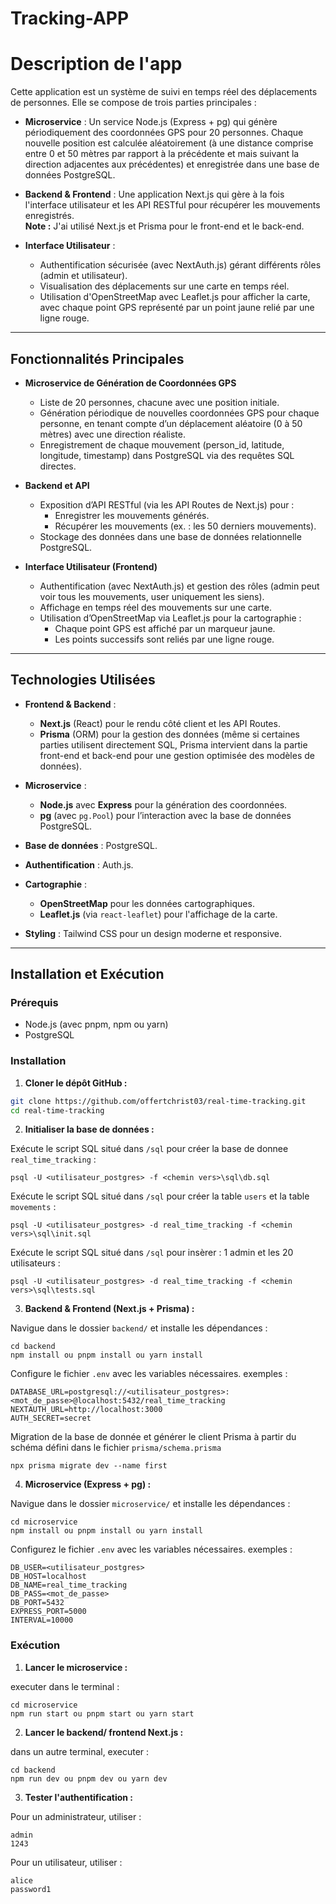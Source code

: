 # Tracking-APP

# Description de l'app

Cette application est un système de suivi en temps réel des déplacements de personnes. Elle se compose de trois parties principales :

- **Microservice** : Un service Node.js (Express + pg) qui génère périodiquement des coordonnées GPS pour 20 personnes. Chaque nouvelle position est calculée aléatoirement (à une distance comprise entre 0 et 50 mètres par rapport à la précédente et mais suivant la direction adjacentes aux précédentes) et enregistrée dans une base de données PostgreSQL.

- **Backend & Frontend** : Une application Next.js qui gère à la fois l'interface utilisateur et les API RESTful pour récupérer les mouvements enregistrés.  
  **Note :** J'ai utilisé Next.js et Prisma pour le front-end et le back-end.

- **Interface Utilisateur** :
  - Authentification sécurisée (avec NextAuth.js) gérant différents rôles (admin et utilisateur).
  - Visualisation des déplacements sur une carte en temps réel.
  - Utilisation d'OpenStreetMap avec Leaflet.js pour afficher la carte, avec chaque point GPS représenté par un point jaune relié par une ligne rouge.

---

## Fonctionnalités Principales

- **Microservice de Génération de Coordonnées GPS**

  - Liste de 20 personnes, chacune avec une position initiale.
  - Génération périodique de nouvelles coordonnées GPS pour chaque personne, en tenant compte d’un déplacement aléatoire (0 à 50 mètres) avec une direction réaliste.
  - Enregistrement de chaque mouvement (person_id, latitude, longitude, timestamp) dans PostgreSQL via des requêtes SQL directes.

- **Backend et API**

  - Exposition d’API RESTful (via les API Routes de Next.js) pour :
    - Enregistrer les mouvements générés.
    - Récupérer les mouvements (ex. : les 50 derniers mouvements).
  - Stockage des données dans une base de données relationnelle PostgreSQL.

- **Interface Utilisateur (Frontend)**
  - Authentification (avec NextAuth.js) et gestion des rôles (admin peut voir tous les mouvements, user uniquement les siens).
  - Affichage en temps réel des mouvements sur une carte.
  - Utilisation d’OpenStreetMap via Leaflet.js pour la cartographie :
    - Chaque point GPS est affiché par un marqueur jaune.
    - Les points successifs sont reliés par une ligne rouge.

---

## Technologies Utilisées

- **Frontend & Backend** :

  - **Next.js** (React) pour le rendu côté client et les API Routes.
  - **Prisma** (ORM) pour la gestion des données (même si certaines parties utilisent directement SQL, Prisma intervient dans la partie front-end et back-end pour une gestion optimisée des modèles de données).

- **Microservice** :

  - **Node.js** avec **Express** pour la génération des coordonnées.
  - **pg** (avec `pg.Pool`) pour l’interaction avec la base de données PostgreSQL.

- **Base de données** : PostgreSQL.

- **Authentification** : Auth.js.

- **Cartographie** :

  - **OpenStreetMap** pour les données cartographiques.
  - **Leaflet.js** (via `react-leaflet`) pour l'affichage de la carte.

- **Styling** : Tailwind CSS pour un design moderne et responsive.

---

## Installation et Exécution

### Prérequis

- Node.js (avec pnpm, npm ou yarn)
- PostgreSQL

### Installation

1. **Cloner le dépôt GitHub :**

```bash
git clone https://github.com/offertchrist03/real-time-tracking.git
cd real-time-tracking

```

2. **Initialiser la base de données :**

Exécute le script SQL situé dans `/sql` pour créer la base de donnee `real_time_tracking` :

```
psql -U <utilisateur_postgres> -f <chemin vers>\sql\db.sql
```

Exécute le script SQL situé dans `/sql` pour créer la table `users` et la table `movements` :

```
psql -U <utilisateur_postgres> -d real_time_tracking -f <chemin vers>\sql\init.sql
```

Exécute le script SQL situé dans `/sql` pour insèrer : 1 admin et les 20 utilisateurs :

```
psql -U <utilisateur_postgres> -d real_time_tracking -f <chemin vers>\sql\tests.sql
```

3. **Backend & Frontend (Next.js + Prisma) :**

Navigue dans le dossier `backend/` et installe les dépendances :

```
cd backend
npm install ou pnpm install ou yarn install
```

Configure le fichier `.env` avec les variables nécessaires. exemples :

```
DATABASE_URL=postgresql://<utilisateur_postgres>:<mot_de_passe>@localhost:5432/real_time_tracking
NEXTAUTH_URL=http://localhost:3000
AUTH_SECRET=secret
```

Migration de la base de donnée et générer le client Prisma à partir du schéma défini dans le fichier `prisma/schema.prisma`

```
npx prisma migrate dev --name first
```

4. **Microservice (Express + pg) :**

Navigue dans le dossier `microservice/` et installe les dépendances :

```
cd microservice
npm install ou pnpm install ou yarn install
```

Configurez le fichier `.env` avec les variables nécessaires. exemples :

```
DB_USER=<utilisateur_postgres>
DB_HOST=localhost
DB_NAME=real_time_tracking
DB_PASS=<mot_de_passe>
DB_PORT=5432
EXPRESS_PORT=5000
INTERVAL=10000
```

### Exécution

1. **Lancer le microservice :**

executer dans le terminal :

```
cd microservice
npm run start ou pnpm start ou yarn start
```

2. **Lancer le backend/ frontend Next.js :**

dans un autre terminal, executer :

```
cd backend
npm run dev ou pnpm dev ou yarn dev
```

3. **Tester l'authentification :**

Pour un administrateur, utiliser :
```
admin
1243
```

Pour un utilisateur, utiliser :
```
alice
password1
```
